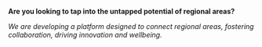 **Are you looking to tap into the untapped potential of regional areas?**

*We are developing a platform designed to connect regional areas, fostering collaboration, driving innovation and wellbeing.*
